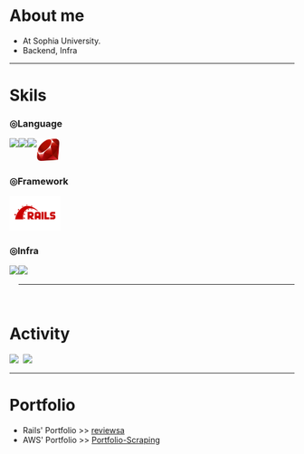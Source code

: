 # About me
- At Sophia University.
- Backend, Infra
<hr>

# Skils
### ◎Language
<img align="left" style="height: 45px;" src="https://user-images.githubusercontent.com/70557787/192207301-0488b458-a0ba-494b-a876-64d0fd138a61.png" />
<img align="left" style="height: 45px;" src="https://img.icons8.com/color/48/000000/html-5--v1.png"/>
<img align="left" style="height: 45px;" src="https://img.icons8.com/color/48/000000/css3.png"/>
<img style="height: 40px;" src="https://github.com/Shuma-Yamamoto/images/blob/main/ruby.png"/>

### ◎Framework
<img style="height: 60px;" src="https://github.com/Shuma-Yamamoto/images/blob/main/rails.png"/>

### ◎Infra
<img align="left" style="height: 45px;" src="https://img.icons8.com/color/48/000000/heroku.png"/>
<img style="height: 45px; background-color: white;" src="https://img.icons8.com/color/48/000000/amazon-web-services.png"/>
<hr><br>

# Activity
<img style="height: 150px;" src="https://github-readme-stats.vercel.app/api/top-langs/?username=Shuma-Yamamoto&layout=compact&theme=onedark" />&nbsp;
<img style="height: 150px;" src="https://github-readme-stats.vercel.app/api?username=Shuma-Yamamoto&layout=compact&theme=onedark" />
<hr>

# Portfolio
- Rails' Portfolio >> [reviewsa](https://github.com/Shuma-Yamamoto/reviewsa)
- AWS' Portfolio >> [Portfolio-Scraping](https://github.com/Shuma-Yamamoto/Portfolio-Scraping)
